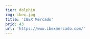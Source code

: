 ```yaml
---
tier: dolphin
img: ibex.jpg
title: 'IBEX Mercado'
prio: 43
url: 'https://www.ibexmercado.com/'
---
```

